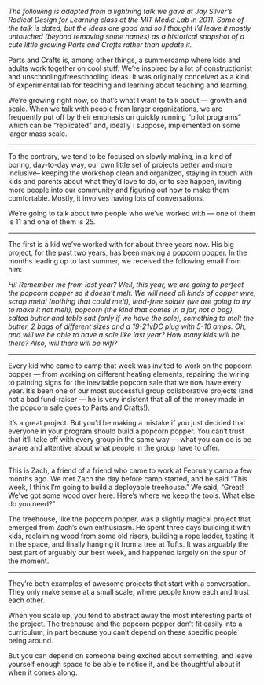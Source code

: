 _The following is adapted from a lightning talk we gave at Jay Silver’s Radical Design for Learning class at the MIT Media Lab in 2011.  Some of the talk is dated, but the ideas are good and so I thought I’d leave it mostly untouched (beyond removing some names) as a historical snapshot of a cute little growing Parts and Crafts rather than update it._

Parts and Crafts is, among other things, a summercamp where kids and adults work together on cool stuff.  We’re inspired by a lot of constructionist and unschooling/freeschooling ideas.  It was originally conceived as a kind of experimental lab for teaching and learning about teaching and learning.

We’re growing right now, so that’s what I want to talk about — growth and scale. When we talk with people from larger organizations, we are frequently put off by their emphasis on quickly running “pilot programs” which can be “replicated” and, ideally I suppose, implemented on some larger mass scale.

***

To the contrary, we tend to be focused on slowly making, in a kind of boring, day-to-day way, our own little set of projects better and more inclusive– keeping the workshop clean and organized, staying in touch with kids and parents about what they’d love to do, or to see happen, inviting more people into our community and figuring out how to make them comfortable. Mostly, it involves having lots of conversations.

We’re going to talk about two people who we’ve worked with — one of them is 11 and one of them is 25.

***

The first is a kid we’ve worked with for about three years now. His big project, for the past two years, has been making a popcorn popper. In the months leading up to last summer, we received the following email from him:

_Hi! Remember me from last year? Well, this year, we are going to perfect the popcorn popper so it doesn’t melt. We will need all kinds of copper wire, scrap metal (nothing that could melt), lead-free solder (we are going to try to make it not melt), popcorn (the kind that comes in a jar, not a bag), salted butter and table salt (only if we have the sale), something to melt the butter, 2 bags of different sizes and a 19-21vDC plug with 5-10 amps. Oh, and will we be able to have a sale like last year? How many kids will be there? Also, will there will be wifi?_

***

Every kid who came to camp that week was invited to work on the popcorn popper — from working on different heating elements, repairing the wiring to painting signs for the inevitable popcorn sale that we now have every year. It’s been one of our most successful group collaborative projects (and not a bad fund-raiser — he is very insistent that all of the money made in the popcorn sale goes to Parts and Crafts!).

It’s a great project. But you’d be making a mistake if you just decided that everyone in your program should build a popcorn popper. You can’t trust that it’ll take off with every group in the same way — what you can do is be aware and attentive about what people in the group have to offer.

***

This is Zach, a friend of a friend who came to work at February camp a few months ago. We met Zach the day before camp started, and he said “This week, I think I’m going to build a deployable treehouse.” We said, “Great! We’ve got some wood over here. Here’s where we keep the tools. What else do you need?”

The treehouse, like the popcorn popper, was a slightly magical project that emerged from Zach’s own enthusiasm. He spent three days building it with kids, reclaiming wood from some old risers, building a rope ladder, testing it in the space, and finally hanging it from a tree at Tufts. It was arguably the best part of arguably our best week, and happened largely on the spur of the moment.

***

They’re both examples of awesome projects that start with a conversation. They only make sense at a small scale, where people know each and trust each other.  

When you scale up, you tend to abstract away the most interesting parts of the project.  The treehouse and the popcorn popper don’t fit easily into a curriculum, in part because you can’t depend on these specific people being around.

But you can depend on someone being excited about something, and leave yourself enough space to be able to notice it, and be thoughtful about it when it comes along.

